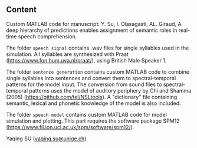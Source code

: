 ## Content
Custom MATLAB code for manuscript: Y. Su, I. Olasagasti, AL. Giraud, A deep hierarchy of predictions enables assignment of semantic roles in real-time speech comprehension.

The folder `speech signal` contains .wav files for single syllables used in the simulation. All syllables are synthesized with Praat (https://www.fon.hum.uva.nl/praat/), using British Male Speaker 1.

The folder `sentence generation` contains custom MATLAB code to combine single syllables into sentences and convert them to spectral-temporal patterns for the model input. The conversion from sound files to spectral-temporal patterns uses the model of auditory periphery by Chi and Shamma (2005) (https://github.com/tel/NSLtools). A "dictionary" file containing semantic, lexical and phonetic knowledge of the model is also included.

The folder `speech model` contains custom MATLAB code for model simulation and plotting. This part requires the software package SPM12 (https://www.fil.ion.ucl.ac.uk/spm/software/spm12/).

Yaqing SU (yaqing.su@unige.ch)
